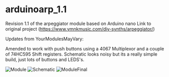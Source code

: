 # arduinoarp_1.1
Revision 1.1 of the arpeggiator module based on Arduino nano
 Link to original project (https://www.ymnkmusic.com/diy-synths/arpeggiator/)


Updates from YourModulesMayVary:

Amended to work with push buttons using a 4067 Multiplexor and a couple of 74HC595 Shift registers.
Schematic looks noisy but its a really simple build, just lots of buttons and LEDS's.

![Module](https://nikscave.github.io/Arp_YMMV.png)
![Schematic](https://nikscave.github.io/YMNKARP_YMMV.png)
![ModuleFinal](https://nikscave.github.io/ARP_final_ish.JPG)

